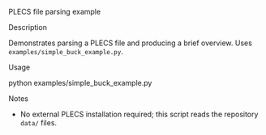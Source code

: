 PLECS file parsing example

Description

Demonstrates parsing a PLECS file and producing a brief overview. Uses `examples/simple_buck_example.py`.

Usage

python examples/simple_buck_example.py

Notes

- No external PLECS installation required; this script reads the repository `data/` files.
